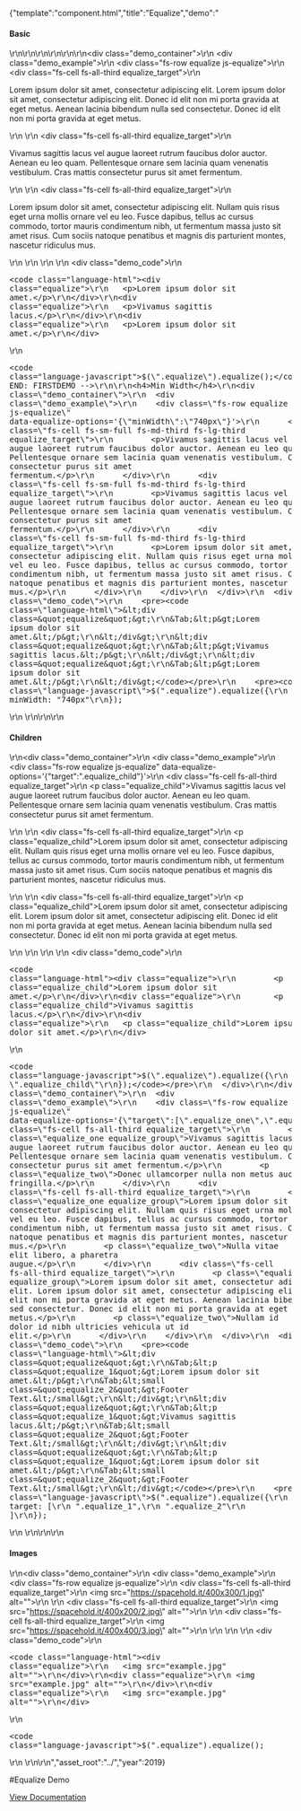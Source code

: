 {"template":"component.html","title":"Equalize","demo":"<h4>Basic</h4>\r\n\r\n<!-- START: FIRSTDEMO -->\r\n\r\n<style>\r\n  .equalize_target { background: #CFD8DC; margin-bottom: 10px; padding: 15px; }\r\n  .equalize_target p { margin: 0; }\r\n  .equalize_child { background: #B0BEC5; }\r\n  .equalize_group { padding-bottom: 15px; }\r\n  .equalize_two { font-size: 12px; font-style: italic; }\r\n  .equalize img { max-width: 100%; }\r\n</style>\r\n\r\n<div class=\"demo_container\">\r\n  <div class=\"demo_example\">\r\n    <div class=\"fs-row equalize js-equalize\">\r\n      <div class=\"fs-cell fs-all-third equalize_target\">\r\n        <p>Lorem ipsum dolor sit amet, consectetur adipiscing elit. Lorem ipsum dolor sit amet, consectetur adipiscing elit. Donec id elit non mi porta gravida at eget metus. Aenean lacinia bibendum nulla sed consectetur. Donec id elit non mi porta gravida at eget metus.</p>\r\n      </div>\r\n      <div class=\"fs-cell fs-all-third equalize_target\">\r\n        <p>Vivamus sagittis lacus vel augue laoreet rutrum faucibus dolor auctor. Aenean eu leo quam. Pellentesque ornare sem lacinia quam venenatis vestibulum. Cras mattis consectetur purus sit amet fermentum.</p>\r\n      </div>\r\n      <div class=\"fs-cell fs-all-third equalize_target\">\r\n        <p>Lorem ipsum dolor sit amet, consectetur adipiscing elit. Nullam quis risus eget urna mollis ornare vel eu leo. Fusce dapibus, tellus ac cursus commodo, tortor mauris condimentum nibh, ut fermentum massa justo sit amet risus. Cum sociis natoque penatibus et magnis dis parturient montes, nascetur ridiculus mus.</p>\r\n      </div>\r\n    </div>\r\n  </div>\r\n  <div class=\"demo_code\">\r\n    <pre><code class=\"language-html\">&lt;div class=&quot;equalize&quot;&gt;\r\n&Tab;&lt;p&gt;Lorem ipsum dolor sit amet.&lt;/p&gt;\r\n&lt;/div&gt;\r\n&lt;div class=&quot;equalize&quot;&gt;\r\n&Tab;&lt;p&gt;Vivamus sagittis lacus.&lt;/p&gt;\r\n&lt;/div&gt;\r\n&lt;div class=&quot;equalize&quot;&gt;\r\n&Tab;&lt;p&gt;Lorem ipsum dolor sit amet.&lt;/p&gt;\r\n&lt;/div&gt;</code></pre>\r\n    <pre><code class=\"language-javascript\">$(\".equalize\").equalize();</code></pre>\r\n  </div>\r\n</div>\r\n\r\n<!-- END: FIRSTDEMO -->\r\n\r\n<h4>Min Width</h4>\r\n<div class=\"demo_container\">\r\n  <div class=\"demo_example\">\r\n    <div class=\"fs-row equalize js-equalize\" data-equalize-options='{\"minWidth\":\"740px\"}'>\r\n      <div class=\"fs-cell fs-sm-full fs-md-third fs-lg-third equalize_target\">\r\n        <p>Vivamus sagittis lacus vel augue laoreet rutrum faucibus dolor auctor. Aenean eu leo quam. Pellentesque ornare sem lacinia quam venenatis vestibulum. Cras mattis consectetur purus sit amet fermentum.</p>\r\n      </div>\r\n      <div class=\"fs-cell fs-sm-full fs-md-third fs-lg-third equalize_target\">\r\n        <p>Vivamus sagittis lacus vel augue laoreet rutrum faucibus dolor auctor. Aenean eu leo quam. Pellentesque ornare sem lacinia quam venenatis vestibulum. Cras mattis consectetur purus sit amet fermentum.</p>\r\n      </div>\r\n      <div class=\"fs-cell fs-sm-full fs-md-third fs-lg-third equalize_target\">\r\n        <p>Lorem ipsum dolor sit amet, consectetur adipiscing elit. Nullam quis risus eget urna mollis ornare vel eu leo. Fusce dapibus, tellus ac cursus commodo, tortor mauris condimentum nibh, ut fermentum massa justo sit amet risus. Cum sociis natoque penatibus et magnis dis parturient montes, nascetur ridiculus mus.</p>\r\n      </div>\r\n    </div>\r\n  </div>\r\n  <div class=\"demo_code\">\r\n    <pre><code class=\"language-html\">&lt;div class=&quot;equalize&quot;&gt;\r\n&Tab;&lt;p&gt;Lorem ipsum dolor sit amet.&lt;/p&gt;\r\n&lt;/div&gt;\r\n&lt;div class=&quot;equalize&quot;&gt;\r\n&Tab;&lt;p&gt;Vivamus sagittis lacus.&lt;/p&gt;\r\n&lt;/div&gt;\r\n&lt;div class=&quot;equalize&quot;&gt;\r\n&Tab;&lt;p&gt;Lorem ipsum dolor sit amet.&lt;/p&gt;\r\n&lt;/div&gt;</code></pre>\r\n    <pre><code class=\"language-javascript\">$(\".equalize\").equalize({\r\n  minWidth: \"740px\"\r\n});</code></pre>\r\n  </div>\r\n</div>\r\n\r\n<h4>Children</h4>\r\n<div class=\"demo_container\">\r\n  <div class=\"demo_example\">\r\n    <div class=\"fs-row equalize js-equalize\" data-equalize-options='{\"target\":\".equalize_child\"}'>\r\n      <div class=\"fs-cell fs-all-third equalize_target\">\r\n        <p class=\"equalize_child\">Vivamus sagittis lacus vel augue laoreet rutrum faucibus dolor auctor. Aenean eu leo quam. Pellentesque ornare sem lacinia quam venenatis vestibulum. Cras mattis consectetur purus sit amet fermentum.</p>\r\n      </div>\r\n      <div class=\"fs-cell fs-all-third equalize_target\">\r\n        <p class=\"equalize_child\">Lorem ipsum dolor sit amet, consectetur adipiscing elit. Nullam quis risus eget urna mollis ornare vel eu leo. Fusce dapibus, tellus ac cursus commodo, tortor mauris condimentum nibh, ut fermentum massa justo sit amet risus. Cum sociis natoque penatibus et magnis dis parturient montes, nascetur ridiculus mus.</p>\r\n      </div>\r\n      <div class=\"fs-cell fs-all-third equalize_target\">\r\n        <p class=\"equalize_child\">Lorem ipsum dolor sit amet, consectetur adipiscing elit. Lorem ipsum dolor sit amet, consectetur adipiscing elit. Donec id elit non mi porta gravida at eget metus. Aenean lacinia bibendum nulla sed consectetur. Donec id elit non mi porta gravida at eget metus.</p>\r\n      </div>\r\n    </div>\r\n  </div>\r\n  <div class=\"demo_code\">\r\n    <pre><code class=\"language-html\">&lt;div class=&quot;equalize&quot;&gt;\r\n&Tab;&lt;p class=&quot;equalize_child&quot;&gt;Lorem ipsum dolor sit amet.&lt;/p&gt;\r\n&lt;/div&gt;\r\n&lt;div class=&quot;equalize&quot;&gt;\r\n&Tab;&lt;p class=&quot;equalize_child&quot;&gt;Vivamus sagittis lacus.&lt;/p&gt;\r\n&lt;/div&gt;\r\n&lt;div class=&quot;equalize&quot;&gt;\r\n&Tab;&lt;p class=&quot;equalize_child&quot;&gt;Lorem ipsum dolor sit amet.&lt;/p&gt;\r\n&lt;/div&gt;</code></pre>\r\n    <pre><code class=\"language-javascript\">$(\".equalize\").equalize({\r\n  target: \".equalize_child\"\r\n});</code></pre>\r\n  </div>\r\n</div>\r\n\r\n<h4>Groups</h4>\r\n<div class=\"demo_container\">\r\n  <div class=\"demo_example\">\r\n    <div class=\"fs-row equalize js-equalize\" data-equalize-options='{\"target\":[\".equalize_one\",\".equalize_two\"]}'>\r\n      <div class=\"fs-cell fs-all-third equalize_target\">\r\n        <p class=\"equalize_one equalize_group\">Vivamus sagittis lacus vel augue laoreet rutrum faucibus dolor auctor. Aenean eu leo quam. Pellentesque ornare sem lacinia quam venenatis vestibulum. Cras mattis consectetur purus sit amet fermentum.</p>\r\n        <p class=\"equalize_two\">Donec ullamcorper nulla non metus auctor fringilla.</p>\r\n      </div>\r\n      <div class=\"fs-cell fs-all-third equalize_target\">\r\n        <p class=\"equalize_one equalize_group\">Lorem ipsum dolor sit amet, consectetur adipiscing elit. Nullam quis risus eget urna mollis ornare vel eu leo. Fusce dapibus, tellus ac cursus commodo, tortor mauris condimentum nibh, ut fermentum massa justo sit amet risus. Cum sociis natoque penatibus et magnis dis parturient montes, nascetur ridiculus mus.</p>\r\n        <p class=\"equalize_two\">Nulla vitae elit libero, a pharetra augue.</p>\r\n      </div>\r\n      <div class=\"fs-cell fs-all-third equalize_target\">\r\n        <p class=\"equalize_one equalize_group\">Lorem ipsum dolor sit amet, consectetur adipiscing elit. Lorem ipsum dolor sit amet, consectetur adipiscing elit. Donec id elit non mi porta gravida at eget metus. Aenean lacinia bibendum nulla sed consectetur. Donec id elit non mi porta gravida at eget metus.</p>\r\n        <p class=\"equalize_two\">Nullam id dolor id nibh ultricies vehicula ut id elit.</p>\r\n      </div>\r\n    </div>\r\n  </div>\r\n  <div class=\"demo_code\">\r\n    <pre><code class=\"language-html\">&lt;div class=&quot;equalize&quot;&gt;\r\n&Tab;&lt;p class=&quot;equalize_1&quot;&gt;Lorem ipsum dolor sit amet.&lt;/p&gt;\r\n&Tab;&lt;small class=&quot;equalize_2&quot;&gt;Footer Text.&lt;/small&gt;\r\n&lt;/div&gt;\r\n&lt;div class=&quot;equalize&quot;&gt;\r\n&Tab;&lt;p class=&quot;equalize_1&quot;&gt;Vivamus sagittis lacus.&lt;/p&gt;\r\n&Tab;&lt;small class=&quot;equalize_2&quot;&gt;Footer Text.&lt;/small&gt;\r\n&lt;/div&gt;\r\n&lt;div class=&quot;equalize&quot;&gt;\r\n&Tab;&lt;p class=&quot;equalize_1&quot;&gt;Lorem ipsum dolor sit amet.&lt;/p&gt;\r\n&Tab;&lt;small class=&quot;equalize_2&quot;&gt;Footer Text.&lt;/small&gt;\r\n&lt;/div&gt;</code></pre>\r\n    <pre><code class=\"language-javascript\">$(\".equalize\").equalize({\r\n  target: [\r\n    \".equalize_1\",\r\n    \".equalize_2\"\r\n  ]\r\n});</code></pre>\r\n  </div>\r\n</div>\r\n\r\n<h4>Images</h4>\r\n<div class=\"demo_container\">\r\n  <div class=\"demo_example\">\r\n    <div class=\"fs-row equalize js-equalize\">\r\n      <div class=\"fs-cell fs-all-third equalize_target\">\r\n        <img src=\"https://spacehold.it/400x300/1.jpg\" alt=\"\">\r\n      </div>\r\n      <div class=\"fs-cell fs-all-third equalize_target\">\r\n        <img src=\"https://spacehold.it/400x200/2.jpg\" alt=\"\">\r\n      </div>\r\n      <div class=\"fs-cell fs-all-third equalize_target\">\r\n        <img src=\"https://spacehold.it/400x400/3.jpg\" alt=\"\">\r\n      </div>\r\n    </div>\r\n  </div>\r\n  <div class=\"demo_code\">\r\n    <pre><code class=\"language-html\">&lt;div class=&quot;equalize&quot;&gt;\r\n&Tab;&lt;img src=&quot;example.jpg&quot; alt=&quot;&quot;&gt;\r\n&lt;/div&gt;\r\n&lt;div class=&quot;equalize&quot;&gt;\r\n&Tab;&lt;img src=&quot;example.jpg&quot; alt=&quot;&quot;&gt;\r\n&lt;/div&gt;\r\n&lt;div class=&quot;equalize&quot;&gt;\r\n&Tab;&lt;img src=&quot;example.jpg&quot; alt=&quot;&quot;&gt;\r\n&lt;/div&gt;</code></pre>\r\n    <pre><code class=\"language-javascript\">$(\".equalize\").equalize();</code></pre>\r\n  </div>\r\n</div>\r\n","asset_root":"../","year":2019}

 #Equalize Demo
<p class="back_link"><a href="https://formstone.it/components/equalize">View Documentation</a></p>